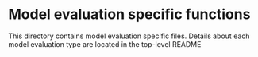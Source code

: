 # Model evaluation specific functions

This directory contains model evaluation specific files. 
Details about each model evaluation type are located in the top-level README

